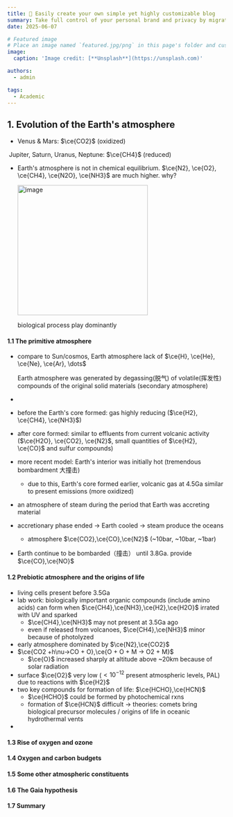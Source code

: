 ```yaml
---
title: 🎉 Easily create your own simple yet highly customizable blog
summary: Take full control of your personal brand and privacy by migrating away from the big tech platforms!
date: 2025-06-07

# Featured image
# Place an image named `featured.jpg/png` in this page's folder and customize its options here.
image:
  caption: 'Image credit: [**Unsplash**](https://unsplash.com)'

authors:
  - admin

tags:
  - Academic
---
```


## 1. Evolution of the Earth's atmosphere

- Venus & Mars: $\ce{CO2}$ (oxidized)

​	Jupiter, Saturn, Uranus, Neptune: $\ce{CH4}$ (reduced)

- Earth's atmosphere is not in chemical equilibrium. $\ce{N2}, \ce{O2}, \ce{CH4}, \ce{N2O}, \ce{NH3}$ are much higher. why?

  <img src="png/image-20250602210743467.png" alt="image" width="300">

  biological process play dominantly

#### 1.1 The primitive atmosphere

- compare to Sun/cosmos, Earth atmosphere lack of $\ce{H}, \ce{He}, \ce{Ne}, \ce{Ar}, \dots$

  Earth atmosphere was generated by degassing(脱气) of volatile(挥发性) compounds of the original solid materials (secondary atmosphere)

- 

  - before the Earth's core formed: gas highly reducing ($\ce{H2}, \ce{CH4}, \ce{NH3}$)
  - after core formed: similar to effluents from current volcanic activity ($\ce{H2O}, \ce{CO2}, \ce{N2}$, small quantities of $\ce{H2}, \ce{CO}$ and sulfur compounds)

- more recent model: Earth's interior was initially hot (tremendous bombardment 大撞击)

  - due to this, Earth's core formed earlier, volcanic gas at 4.5Ga similar to present emissions (more oxidized)

- an atmosphere of steam during the period that Earth was accreting material

- accretionary phase ended -> Earth cooled -> steam produce the oceans

  - atmosphere $\ce{CO2},\ce{CO},\ce{N2}$ (~10bar, ~10bar, ~1bar)

- Earth continue to be bombarded（撞击） until 3.8Ga. provide $\ce{CO},\ce{NO}$

#### 1.2 Prebiotic atmosphere and the origins of life

- living cells present before 3.5Ga
- lab work: biologically important organic compounds (include amino acids) can form when $\ce{CH4},\ce{NH3},\ce{H2},\ce{H2O}$ irrated with UV and sparked
  - $\ce{CH4},\ce{NH3}$ may not present at 3.5Ga ago
  - even if released from volcanoes, $\ce{CH4},\ce{NH3}$ minor because of photolyzed
- early atmosphere dominated by $\ce{N2},\ce{CO2}$
- $\ce{CO2 +h\nu->CO + O},\ce{O + O + M -> O2 + M}$
  - $\ce{O}$ increased sharply at altitude above ~20km because of solar radiation
- surface $\ce{O2}$ very low ($<10^{-12}$ present atmospheric levels, PAL) due to reactions with $\ce{H2}$
- two key compounds for formation of life: $\ce{HCHO},\ce{HCN}$
  - $\ce{HCHO}$ could be formed by photochemical rxns
  - formation of $\ce{HCN}$ difficult -> theories: comets bring biological precursor molecules / origins of life in oceanic hydrothermal vents
- 

#### 1.3 Rise of oxygen and ozone

#### 1.4 Oxygen and carbon budgets

#### 1.5 Some other atmospheric constituents

#### 1.6 The Gaia hypothesis

#### 1.7 Summary

